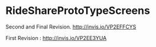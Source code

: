 # RideShareProtoTypeScreens

Second and Final Revision.
http://invis.io/VP2EFFCYS



First Revision : 
http://invis.io/VP2EE3YUA
